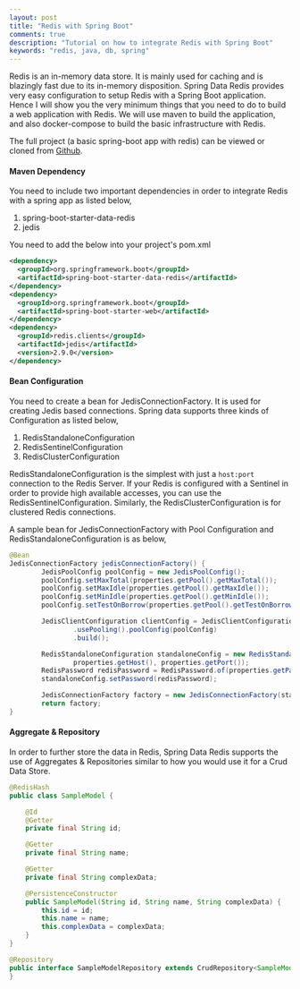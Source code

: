 ```yaml
---
layout: post
title: "Redis with Spring Boot"
comments: true
description: "Tutorial on how to integrate Redis with Spring Boot"
keywords: "redis, java, db, spring"
---
```


Redis is an in-memory data store. It is mainly used for caching and is blazingly fast due to its in-memory disposition. Spring Data Redis provides very easy configuration to setup Redis with a Spring Boot application. Hence I will show you the very minimum things that you need to do to build a web application with Redis. We will use maven to build the application, and also docker-compose to build the basic infrastructure with Redis.

The full project (a basic spring-boot app with redis) can be viewed or cloned from [Github](https://github.com/amaljoyc/boot-redis).

#### Maven Dependency

You need to include two important dependencies in order to integrate Redis with a spring app as listed below,
1. spring-boot-starter-data-redis
2. jedis

You need to add the below into your project's pom.xml

```xml
<dependency>
  <groupId>org.springframework.boot</groupId>
  <artifactId>spring-boot-starter-data-redis</artifactId>
</dependency>
<dependency>
  <groupId>org.springframework.boot</groupId>
  <artifactId>spring-boot-starter-web</artifactId>
</dependency>
<dependency>
  <groupId>redis.clients</groupId>
  <artifactId>jedis</artifactId>
  <version>2.9.0</version>
</dependency>
```

#### Bean Configuration

You need to create a bean for JedisConnectionFactory. It is used for creating Jedis based connections. Spring data supports three kinds of Configuration as listed below,
1. RedisStandaloneConfiguration
2. RedisSentinelConfiguration
3. RedisClusterConfiguration

RedisStandaloneConfiguration is the simplest with just a `host:port` connection to the Redis Server. If your Redis is configured with a Sentinel in order to provide high available accesses, you can use the RedisSentinelConfiguration. Similarly, the RedisClusterConfiguration is for clustered Redis connections.

A sample bean for JedisConnectionFactory with Pool Configuration and RedisStandaloneConfiguration is as below,

```java
@Bean
JedisConnectionFactory jedisConnectionFactory() {
        JedisPoolConfig poolConfig = new JedisPoolConfig();
        poolConfig.setMaxTotal(properties.getPool().getMaxTotal());
        poolConfig.setMaxIdle(properties.getPool().getMaxIdle());
        poolConfig.setMinIdle(properties.getPool().getMinIdle());
        poolConfig.setTestOnBorrow(properties.getPool().getTestOnBorrow());

        JedisClientConfiguration clientConfig = JedisClientConfiguration.builder()
                .usePooling().poolConfig(poolConfig)
                .build();

        RedisStandaloneConfiguration standaloneConfig = new RedisStandaloneConfiguration(
                properties.getHost(), properties.getPort());
        RedisPassword redisPassword = RedisPassword.of(properties.getPassword());
        standaloneConfig.setPassword(redisPassword);

        JedisConnectionFactory factory = new JedisConnectionFactory(standaloneConfig, clientConfig);
        return factory;
}
```

#### Aggregate & Repository

In order to further store the data in Redis, Spring Data Redis supports the use of Aggregates & Repositories similar to how you would use it for a Crud Data Store.

```java
@RedisHash
public class SampleModel {

    @Id
    @Getter
    private final String id;

    @Getter
    private final String name;

    @Getter
    private final String complexData;

    @PersistenceConstructor
    public SampleModel(String id, String name, String complexData) {
        this.id = id;
        this.name = name;
        this.complexData = complexData;
    }
}
```

```java
@Repository
public interface SampleModelRepository extends CrudRepository<SampleModel, String> {
}
```
